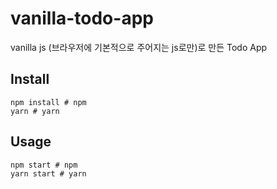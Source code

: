 # vanilla-todo-app

vanilla js (브라우저에 기본적으로 주어지는 js로만)로 만든 Todo App

## Install

```console
npm install # npm
yarn # yarn
```

## Usage

```console
npm start # npm
yarn start # yarn
```
